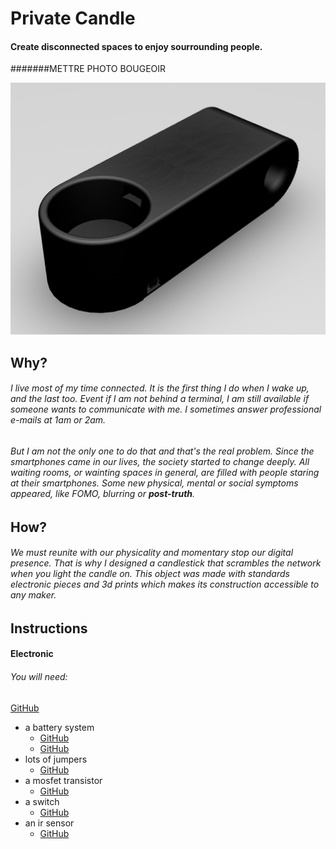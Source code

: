 # Private Candle 

#### Create disconnected spaces to enjoy sourrounding people. 

#######METTRE PHOTO BOUGEOIR

![GitHub Logo](/img/candle.png)

## Why? 
###### I live most of my time connected. It is the first thing I do when I wake up, and the last too. Event if I am not behind a terminal, I am still available if someone wants to communicate with me. I sometimes answer professional e-mails at 1am or 2am. 
###### But I am not the only one to do that and that's the real problem. Since the smartphones came in our lives, the society started to change deeply. All waiting rooms, or wainting spaces in general, are filled with people staring at their smartphones. Some new physical, mental or social symptoms appeared, like *FOMO*, *blurring* or **post-truth**. 

## How?
###### We must reunite with our physicality and momentary stop our digital presence. That is why I designed a candlestick that scrambles the network when you light the candle on. This object was made with standards electronic pieces and 3d prints which makes its construction accessible to any maker. 

## Instructions
#### Electronic
###### You will need: 
[GitHub](https://www.bastelgarage.ch/solar-lipo/sparkfun-lipo-battery-manager-battery-babysitter)
* a battery system
    * [GitHub](https://www.bastelgarage.ch/solar-lipo/18650-batteriefach-batteriehalter-mit-anschlusskabel)
    * [GitHub](https://www.bastelgarage.ch/solar-lipo/sparkfun-lipo-battery-manager-battery-babysitter)
* lots of jumpers
    * [GitHub](https://www.bastelgarage.ch/kabel-litzen/kabel-leitungen/flachkabel-idc-fc-regenbogen-40p-28awg)
* a mosfet transistor
    * [GitHub](https://www.play-zone.ch/en/sparkfun-mosfet-power-control-kit.html)
* a switch
    * [GitHub](https://www.bastelgarage.ch/schiebeschalter-dpdt-ein-ein-6-polig?search=switch)
* an ir sensor
    * [GitHub](https://www.bastelgarage.ch/ir-infrarot-flammensensor?search=ir%20sensor)

